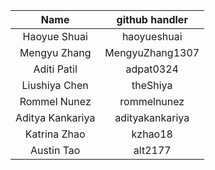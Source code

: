 | Name  | github handler | 
|:---:|:---:|
| Haoyue Shuai | haoyueshuai |
| Mengyu Zhang | MengyuZhang1307 |
| Aditi Patil  | adpat0324 |
| Liushiya Chen | theShiya |
| Rommel Nunez | rommelnunez |
| Aditya Kankariya | adityakankariya |
| Katrina Zhao | kzhao18 |
| Austin Tao   | alt2177 |